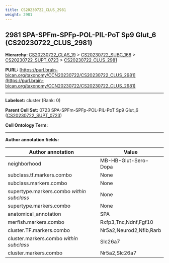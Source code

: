 ```yaml
---
title: CS20230722_CLUS_2981
weight: 2981
---
```

## 2981 SPA-SPFm-SPFp-POL-PIL-PoT Sp9 Glut_6 (CS20230722_CLUS_2981)
<b>Hierarchy: </b>
[CS20230722_CLAS_19](../CS20230722_CLAS_19) >
[CS20230722_SUBC_168](../CS20230722_SUBC_168) >
[CS20230722_SUPT_0723](../CS20230722_SUPT_0723) >
[CS20230722_CLUS_2981](../CS20230722_CLUS_2981)

**PURL:** [https://purl.brain-bican.org/taxonomy/CCN20230722/CS20230722_CLUS_2981](https://purl.brain-bican.org/taxonomy/CCN20230722/CS20230722_CLUS_2981)

---


**Labelset:** cluster (Rank: 0)

**Parent Cell Set:** 0723 SPA-SPFm-SPFp-POL-PIL-PoT Sp9 Glut_6 ([CS20230722_SUPT_0723](../CS20230722_SUPT_0723))



**Cell Ontology Term:** 

[MARKER GENES.]: #


---

[TRANSFERRED ANNOTATIONS.]: #


[AUTHOR ANNOTATION FIELDS.]: #


**Author annotation fields:**

| Author annotation | Value |
|-------------------|-------|
|neighborhood|MB-HB-Glut-Sero-Dopa|
|subclass.tf.markers.combo|None|
|subclass.markers.combo|None|
|supertype.markers.combo _within subclass_|None|
|supertype.markers.combo|None|
|anatomical_annotation|SPA|
|merfish.markers.combo|Rxfp3,Tnc,Ndnf,Fgf10|
|cluster.TF.markers.combo|Nr5a2,Neurod2,Nfib,Rarb|
|cluster.markers.combo _within subclass_|Slc26a7|
|cluster.markers.combo|Nr5a2,Slc26a7|
